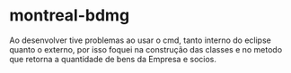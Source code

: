 # montreal-bdmg

Ao desenvolver tive problemas ao usar o cmd, tanto interno do eclipse quanto o externo, por isso foquei na construção das classes e no metodo que retorna a quantidade de bens da Empresa e socios.
